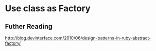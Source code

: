 # Use class as Factory

## Futher Reading
<http://blog.devinterface.com/2010/06/design-patterns-in-ruby-abstract-factory/>